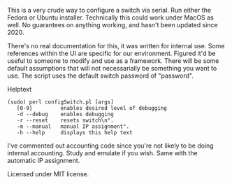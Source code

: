 This is a very crude way to configure a switch via serial. Run either the Fedora or Ubuntu installer. Technically this could work under MacOS as well. No guarantees on anything working, and hasn't been updated since 2020.

There's no real documentation for this, it was written for internal use. Some references within the UI are specific for our environment. Figured it'd be useful to someone to modify and use as a framework. There will be some default assumptions that will not necessarially be something you want to use. The script uses the default switch password of "password".

Helptext

```
(sudo) perl configSwitch.pl [args]
   [0-9]         enables desired level of debugging
   -d --debug    enables debugging
   -r --reset    resets switch\n".
   -m --manual   manual IP assignment".
   -h --help     displays this help text
```

I've commented out accounting code since you're not likely to be doing internal accounting. Study and emulate if you wish. Same with the automatic IP assignment.

Licensed under MIT license.
